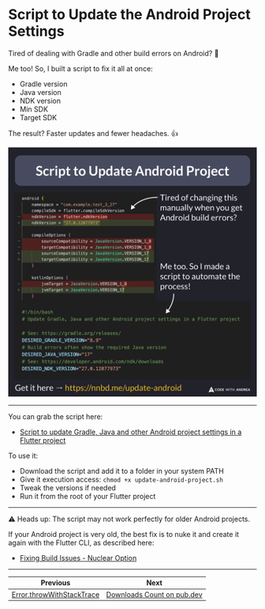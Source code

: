 # Script to Update the Android Project Settings

Tired of dealing with Gradle and other build errors on Android? 🤮

Me too! So, I built a script to fix it all at once:

- Gradle version
- Java version
- NDK version
- Min SDK
- Target SDK

The result? Faster updates and fewer headaches. 👍

![](206.png)

<!--
Tired of doing this manually?

  android {
    namespace = "com.example.test_3_27"
    compileSdk = flutter.compileSdkVersion
-   ndkVersion = flutter.ndkVersion
+   ndkVersion = "27.0.12077973"

    compileOptions {
-       sourceCompatibility = JavaVersion.VERSION_1_8
+       sourceCompatibility = JavaVersion.VERSION_17
-       targetCompatibility = JavaVersion.VERSION_1_8
+       targetCompatibility = JavaVersion.VERSION_17
    }

    kotlinOptions {
-       jvmTarget = JavaVersion.VERSION_1_8
+       jvmTarget = JavaVersion.VERSION_17
    }
    ...
}

# Script to update Gradle, Java and other Android project settings in a Flutter project

# See: https://gradle.org/releases/
DESIRED_GRADLE_VERSION="8.9"
# Build errors often show the required Java version
DESIRED_JAVA_VERSION="17"
# See: https://developer.android.com/ndk/downloads
DESIRED_NDK_VERSION="27.0.12077973"


-->

---

You can grab the script here:

- [Script to update Gradle, Java and other Android project settings in a Flutter project](https://gist.github.com/bizz84/605e2ca2088cb4acb7a076ca993f41cd)

To use it:

- Download the script and add it to a folder in your system PATH
- Give it execution access: `chmod +x update-android-project.sh`
- Tweak the versions if needed
- Run it from the root of your Flutter project

---

⚠️ Heads up: The script may not work perfectly for older Android projects.

If your Android project is very old, the best fix is to nuke it and create it again with the Flutter CLI, as described here:

- [Fixing Build Issues - Nuclear Option](https://codewithandrea.com/tips/fixing-build-issues-nuclear-option/)


---

| Previous | Next |
| -------- | ---- |
| [Error.throwWithStackTrace](../0205-throw-error-with-stack-trace/index.md) | [Downloads Count on pub.dev](../0207-downloads-count-pub-dev/index.md) |


<!-- TWITTER|https://x.com/biz84/status/1858451367959855404 -->
<!-- LINKEDIN|https://www.linkedin.com/posts/andreabizzotto_tired-of-dealing-with-gradle-and-other-build-activity-7264217587473911808-skOn -->
<!-- BLUESKY|https://bsky.app/profile/codewithandrea.com/post/3lb7ohh4coc2k -->
